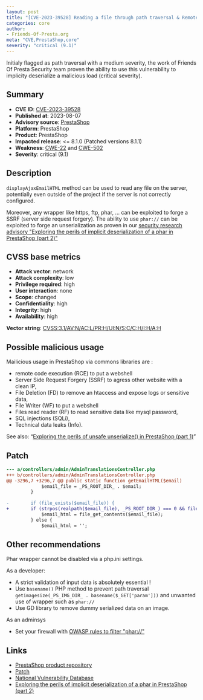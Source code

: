 ```yaml
---
layout: post
title: "[CVE-2023-39528] Reading a file through path traversal & Remote Code Execution via unsafe deserialization"
categories: core
author:
- Friends-Of-Presta.org
meta: "CVE,PrestaShop,core"
severity: "critical (9.1)"
---
```


Initialy flagged as path traversal with a medium severity, the work of Friends Of Presta Security team proven the ability to use this vulnerability to implicity deserialize a malicious load (critical severity).

## Summary

* **CVE ID**: [CVE-2023-39528](https://cve.mitre.org/cgi-bin/cvename.cgi?name=CVE-2023-39528)
* **Published at**: 2023-08-07
* **Advisory source**: [PrestaShop](https://github.com/PrestaShop/PrestaShop/security/advisories/GHSA-hpf4-v7v2-95p2)
* **Platform**: PrestaShop
* **Product**: PrestaShop
* **Impacted release**: <= 8.1.0 (Patched versions 8.1.1)
* **Weakness**: [CWE-22](https://www.cvedetails.com/cwe-details/22/cwe.html) and [CWE-502](https://www.cvedetails.com/cwe-details/502/cwe.html)
* **Severity**: critical (9.1)


## Description

`displayAjaxEmailHTML` method can be used to read any file on the server, potentially even outside of the project if the server is not correctly configured.

Moreover, any wrapper like https, ftp, phar, ... can be exploited to forge a SSRF (server side request forgery). The ability to use `phar://` can be exploited to forge an unserialization 
as proven in our [security research advisory "Exploring the perils of implicit deserialization of a phar in PrestaShop (part 2)"](https://security.friendsofpresta.org/research/2023/09/04/deserialization-untrusted-data-CWE-502-part2.html)


## CVSS base metrics

* **Attack vector**: network
* **Attack complexity**: low
* **Privilege required**: high
* **User interaction**: none
* **Scope**: changed
* **Confidentiality**: high
* **Integrity**: high
* **Availability**: high

**Vector string**: [CVSS:3.1/AV:N/AC:L/PR:H/UI:N/S:C/C:H/I:H/A:H](https://nvd.nist.gov/vuln-metrics/cvss/v3-calculator?vector=AV:N/AC:L/PR:H/UI:N/S:C/C:H/I:H/A:H)


## Possible malicious usage

Mailicious usage in PrestaShop via commons libraries are :
* remote code execution (RCE) to put a webshell
* Server Side Request Forgery (SSRF) to agress other website with a clean IP, 
* File Deletion (FD) to remove an htaccess and expose logs or sensitive data,
* File Writer (WF) to put a webshell
* Files read reader (RF) to read sensitive data like mysql password,
* SQL injections (SQLi),
* Technical data leaks (Info).

See also: “[Exploring the perils of unsafe unserialize() in PrestaShop (part 1)](https://security.friendsofpresta.org/research/2023/08/28/deserialization-untrusted-data-CWE-502-part1.html#malicious-usage-through-prestashop-dependencies)”

## Patch

```diff
--- a/controllers/admin/AdminTranslationsController.php
+++ b/controllers/admin/AdminTranslationsController.php
@@ -3296,7 +3296,7 @@ public static function getEmailHTML($email)
             $email_file = _PS_ROOT_DIR_ . $email;
         }
 
-        if (file_exists($email_file)) {
+        if (strpos(realpath($email_file), _PS_ROOT_DIR_) === 0 && file_exists($email_file)) {
             $email_html = file_get_contents($email_file);
         } else {
             $email_html = '';
```

## Other recommendations


Phar wrapper cannot be disabled via a php.ini settings.

As a developer:
* A strict validation of input data is absolutely essential !
* Use `basename()` PHP method to prevent path traversal `getimagesize(_PS_IMG_DIR_ . basename($_GET['param']))` and unwanted use of wrapper such as `phar://`
* Use GD library to remove dummy serialized data on an image.

As an adminsys
* Set your firewall with [OWASP rules to filter "phar://"](https://github.com/coreruleset/coreruleset/blob/e36f27e1429a841e91996f4a521d40c996ec74eb/rules/REQUEST-933-APPLICATION-ATTACK-PHP.conf#L213)



## Links

* [PrestaShop product repository](https://github.com/PrestaShop/PrestaShop/security/advisories/GHSA-hpf4-v7v2-95p2)
* [Patch](https://github.com/PrestaShop/PrestaShop/commit/11de3a84322fa4ecd0995ac40d575db61804724c.patch)
* [National Vulnerability Database](https://nvd.nist.gov/vuln/detail/CVE-2023-39528)
* [Exploring the perils of implicit deserialization of a phar in PrestaShop (part 2)](https://security.friendsofpresta.org/research/2023/09/04/deserialization-untrusted-data-CWE-502-part2.html)
